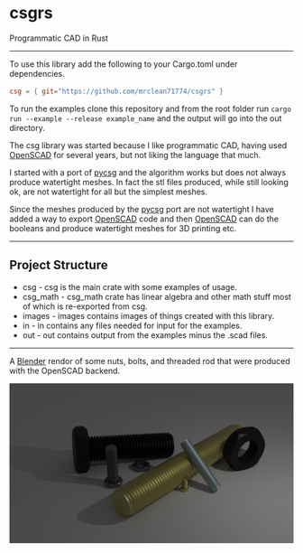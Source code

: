 # csgrs

Programmatic CAD in Rust

---

To use this library add the following to your Cargo.toml under dependencies.

``` toml
csg = { git="https://github.com/mrclean71774/csgrs" }
```

To run the examples clone this repository and from the root folder run `cargo run --example --release example_name`
and the output will go into the out directory.

The csg library was started because I like programmatic CAD, having used [OpenSCAD](openscad.org) for several
years, but not liking the language that much.

I started with a port of [pycsg](https://github.com/timknip/pycsg) and the algorithm works but does not
always produce watertight meshes. In fact the stl files produced, while still looking ok, are not watertight
for all but the simplest meshes.

Since the meshes produced by the [pycsg](https://github.com/timknip/pycsg) port are not watertight I have added a
way to export [OpenSCAD](openscad.org) code and then [OpenSCAD](openscad.org) can do the booleans and produce watertight meshes for
3D printing etc.

---

## Project Structure

* csg - csg is the main crate with some examples of usage.
* csg_math - csg_math crate has linear algebra and other math stuff most of which is re-exported from csg.
* images - images contains images of things created with this library.
* in - in contains any files needed for input for the examples.
* out - out contains output from the examples minus the .scad files.

---

A [Blender](blender.org) rendor of some nuts, bolts, and threaded rod that were produced with the OpenSCAD backend.

![iso_metric.png](https://github.com/mrclean71774/csgrs/blob/main/images/iso_metric.png)
